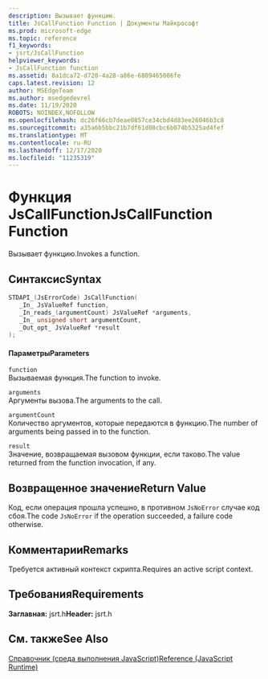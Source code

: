 ```yaml
---
description: Вызывает функцию.
title: JsCallFunction Function | Документы Майкрософт
ms.prod: microsoft-edge
ms.topic: reference
f1_keywords:
- jsrt/JsCallFunction
helpviewer_keywords:
- JsCallFunction function
ms.assetid: 8a1dca72-d720-4a28-a86e-6809465006fe
caps.latest.revision: 12
author: MSEdgeTeam
ms.author: msedgedevrel
ms.date: 11/19/2020
ROBOTS: NOINDEX,NOFOLLOW
ms.openlocfilehash: dc26f66cb7deae0857ce34cbd4d83ee26046b3c8
ms.sourcegitcommit: a35a6b5bbc21b7df61d08cbc6b074b5325ad4fef
ms.translationtype: MT
ms.contentlocale: ru-RU
ms.lasthandoff: 12/17/2020
ms.locfileid: "11235319"
---
```

# <span data-ttu-id="b2a2a-103">Функция JsCallFunction</span><span class="sxs-lookup"><span data-stu-id="b2a2a-103">JsCallFunction Function</span></span>

<span data-ttu-id="b2a2a-104">Вызывает функцию.</span><span class="sxs-lookup"><span data-stu-id="b2a2a-104">Invokes a function.</span></span>  
  
## <span data-ttu-id="b2a2a-105">Синтаксис</span><span class="sxs-lookup"><span data-stu-id="b2a2a-105">Syntax</span></span>  
  
```cpp  
STDAPI_(JsErrorCode) JsCallFunction(  
   _In_ JsValueRef function,  
   _In_reads_(argumentCount) JsValueRef *arguments,  
   _In_ unsigned short argumentCount,  
   _Out_opt_ JsValueRef *result  
);  
```  
  
#### <span data-ttu-id="b2a2a-106">Параметры</span><span class="sxs-lookup"><span data-stu-id="b2a2a-106">Parameters</span></span>  
 `function`  
 <span data-ttu-id="b2a2a-107">Вызываемая функция.</span><span class="sxs-lookup"><span data-stu-id="b2a2a-107">The function to invoke.</span></span>  
  
 `arguments`  
 <span data-ttu-id="b2a2a-108">Аргументы вызова.</span><span class="sxs-lookup"><span data-stu-id="b2a2a-108">The arguments to the call.</span></span>  
  
 `argumentCount`  
 <span data-ttu-id="b2a2a-109">Количество аргументов, которые передаются в функцию.</span><span class="sxs-lookup"><span data-stu-id="b2a2a-109">The number of arguments being passed in to the function.</span></span>  
  
 `result`  
 <span data-ttu-id="b2a2a-110">Значение, возвращаемая вызовом функции, если таково.</span><span class="sxs-lookup"><span data-stu-id="b2a2a-110">The value returned from the function invocation, if any.</span></span>  
  
## <span data-ttu-id="b2a2a-111">Возвращенное значение</span><span class="sxs-lookup"><span data-stu-id="b2a2a-111">Return Value</span></span>  
 <span data-ttu-id="b2a2a-112">Код, если операция прошла успешно, в противном `JsNoError` случае код сбоя.</span><span class="sxs-lookup"><span data-stu-id="b2a2a-112">The code `JsNoError` if the operation succeeded, a failure code otherwise.</span></span>  
  
## <span data-ttu-id="b2a2a-113">Комментарии</span><span class="sxs-lookup"><span data-stu-id="b2a2a-113">Remarks</span></span>  
 <span data-ttu-id="b2a2a-114">Требуется активный контекст скрипта.</span><span class="sxs-lookup"><span data-stu-id="b2a2a-114">Requires an active script context.</span></span>  
  
## <span data-ttu-id="b2a2a-115">Требования</span><span class="sxs-lookup"><span data-stu-id="b2a2a-115">Requirements</span></span>  
 <span data-ttu-id="b2a2a-116">**Заглавная:** jsrt.h</span><span class="sxs-lookup"><span data-stu-id="b2a2a-116">**Header:** jsrt.h</span></span>  
  
## <span data-ttu-id="b2a2a-117">См. также</span><span class="sxs-lookup"><span data-stu-id="b2a2a-117">See Also</span></span>  
 [<span data-ttu-id="b2a2a-118">Справочник (среда выполнения JavaScript)</span><span class="sxs-lookup"><span data-stu-id="b2a2a-118">Reference (JavaScript Runtime)</span></span>](../chakra-hosting/reference-javascript-runtime.md)
